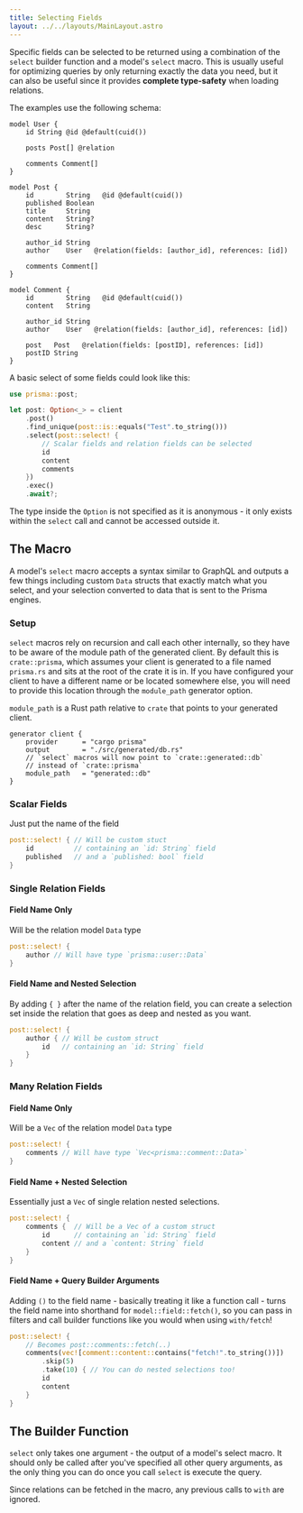 ```yaml
---
title: Selecting Fields
layout: ../../layouts/MainLayout.astro
---
```


Specific fields can be selected to be returned using a combination of the `select` builder function and a model's `select` macro.
This is usually useful for optimizing queries by only returning exactly the data you need,
but it can also be useful since it provides **complete type-safety** when loading relations.

The examples use the following schema:
```prisma
model User {
    id String @id @default(cuid())

    posts Post[] @relation

    comments Comment[]
}

model Post {
    id        String   @id @default(cuid())
    published Boolean
    title     String
    content   String?
    desc      String?

    author_id String
    author    User   @relation(fields: [author_id], references: [id])

    comments Comment[]
}

model Comment {
    id        String   @id @default(cuid())
    content   String

    author_id String
    author    User   @relation(fields: [author_id], references: [id])

    post   Post   @relation(fields: [postID], references: [id])
    postID String
}
```

A basic select of some fields could look like this:

```rust
use prisma::post;

let post: Option<_> = client
    .post()
    .find_unique(post::is::equals("Test".to_string()))
    .select(post::select! {
        // Scalar fields and relation fields can be selected
        id
        content
        comments
    })
    .exec()
    .await?;
```

The type inside the `Option` is not specified as it is anonymous -
it only exists within the `select` call and cannot be accessed outside it.

## The Macro

A model's `select` macro accepts a syntax similar to GraphQL and outputs a few things
including custom `Data` structs that exactly match what you select,
and your selection converted to data that is sent to the Prisma engines.

### Setup

`select` macros rely on recursion and call each other internally, so they have to be aware of the module path of the generated client.
By default this is `crate::prisma`, which assumes your client is generated to a file named `prisma.rs` and sits at the root of the crate it is in.
If you have configured your client to have a different name or be located somewhere else,
you will need to provide this location through the `module_path` generator option.

`module_path` is a Rust path relative to `crate` that points to your generated client.

```prisma
generator client {
    provider      = "cargo prisma"
    output        = "./src/generated/db.rs"
    // `select` macros will now point to `crate::generated::db`
    // instead of `crate::prisma`
    module_path   = "generated::db"
}
```

### Scalar Fields

Just put the name of the field

```rust
post::select! { // Will be custom stuct
    id          // containing an `id: String` field
    published   // and a `published: bool` field
}
```

### Single Relation Fields

#### Field Name Only

Will be the relation model `Data` type

```rust
post::select! {
    author // Will have type `prisma::user::Data`
}
```


#### Field Name and Nested Selection

By adding `{ }` after the name of the relation field,
you can create a selection set inside the relation that goes as deep and nested as you want.

```rust
post::select! {
    author { // Will be custom struct
        id   // containing an `id: String` field
    }
}
```

### Many Relation Fields

#### Field Name Only

Will be a `Vec` of the relation model `Data` type

```rust
post::select! {
    comments // Will have type `Vec<prisma::comment::Data>`
}
```

#### Field Name + Nested Selection

Essentially just a `Vec` of single relation nested selections.

```rust
post::select! {
    comments {  // Will be a Vec of a custom struct
        id      // containing an `id: String` field
        content // and a `content: String` field
    }
}
```

#### Field Name + Query Builder Arguments

Adding `()` to the field name - basically treating it like a function call - 
turns the field name into shorthand for `model::field::fetch()`, so you can pass in filters and call builder functions
like you would when using `with/fetch`!

```rust
post::select! {
    // Becomes post::comments::fetch(..)
    comments(vec![comment::content::contains("fetch!".to_string())])
        .skip(5)
        .take(10) { // You can do nested selections too!
        id
        content
    }
}
```

## The Builder Function

`select` only takes one argument - the output of a model's select macro. 
It should only be called after you've specified all other query arguments,
as the only thing you can do once you call `select` is execute the query.

Since relations can be fetched in the macro, any previous calls to `with` are ignored.
